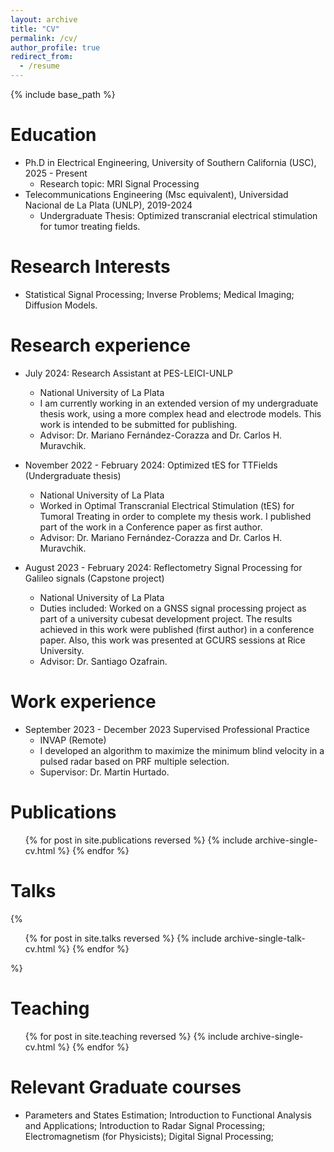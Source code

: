 ```yaml
---
layout: archive
title: "CV"
permalink: /cv/
author_profile: true
redirect_from:
  - /resume
---
```


{% include base_path %}

Education
======
* Ph.D in Electrical Engineering, University of Southern California (USC), 2025 - Present
  * Research topic: MRI Signal Processing
* Telecommunications Engineering (Msc equivalent), Universidad Nacional de La Plata (UNLP), 2019-2024
  * Undergraduate Thesis: Optimized transcranial electrical stimulation for tumor treating fields.

Research Interests
======
* Statistical Signal Processing; Inverse Problems; Medical Imaging; Diffusion Models.

Research experience
======
* July 2024: Research Assistant at PES-LEICI-UNLP
  * National University of La Plata
  * I am currently working in an extended version of my undergraduate thesis work, using a more complex head and electrode models. This work is intended to be submitted for publishing.
  * Advisor: Dr. Mariano Fernández-Corazza and Dr. Carlos H. Muravchik.

* November 2022 - February 2024: Optimized tES for TTFields (Undergraduate thesis)
  * National University of La Plata
  * Worked in Optimal Transcranial Electrical Stimulation (tES) for Tumoral Treating in order to complete my thesis work. I published part of the work in a Conference paper as first author.
  * Advisor: Dr. Mariano Fernández-Corazza and Dr. Carlos H. Muravchik.

* August 2023 - February 2024: Reflectometry Signal Processing for Galileo signals (Capstone project)
  * National University of La Plata
  * Duties included: Worked on a GNSS signal processing project as part of a university cubesat development project. The results achieved in this work were published (first author) in a conference paper. Also, this work was presented at GCURS sessions at Rice University.
  * Advisor: Dr. Santiago Ozafrain.

Work experience
====== 
* September 2023 - December 2023 Supervised Professional Practice
  * INVAP (Remote)
  * I developed an algorithm to maximize the minimum blind velocity in a pulsed radar based on PRF multiple selection.
  * Supervisor: Dr. Martin Hurtado.

Publications
======
  <ul>{% for post in site.publications reversed %}
    {% include archive-single-cv.html %}
  {% endfor %}</ul>
  
Talks
======
 {% <ul>{% for post in site.talks reversed %}
    {% include archive-single-talk-cv.html  %}
  {% endfor %}</ul> %}
 
Teaching
======
<ul>{% for post in site.teaching reversed %}
    {% include archive-single-cv.html %}
  {% endfor %}</ul>

Relevant Graduate courses
======
* Parameters and States Estimation; Introduction to Functional Analysis and Applications; Introduction to Radar Signal Processing; Electromagnetism (for Physicists); Digital Signal Processing;

